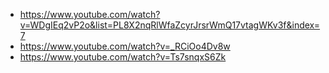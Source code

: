 * https://www.youtube.com/watch?v=WDgIEq2vP2o&list=PL8X2nqRlWfaZcyrJrsrWmQ17vtagWKv3f&index=7
* https://www.youtube.com/watch?v=_RCiOo4Dv8w
* https://www.youtube.com/watch?v=Ts7snqxS6Zk
